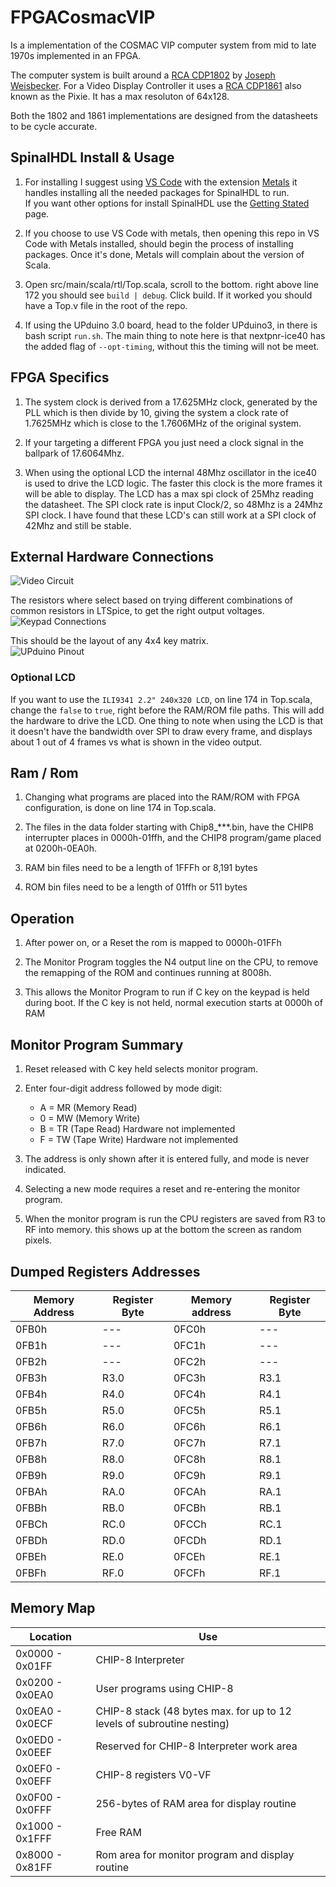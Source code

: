 # FPGACosmacVIP
Is a implementation of the COSMAC VIP computer system from mid to late 1970s implemented in an FPGA.

The computer system is built around a [RCA CDP1802](https://en.wikipedia.org/wiki/RCA_1802) by [Joseph Weisbecker](http://www.cosmacelf.com/history/joseph-weisbecker.html). For a Video Display Controller it uses a [RCA CDP1861](https://en.wikipedia.org/wiki/RCA_CDP1861) also known as the Pixie.  It has a max resoluton of 64x128.

Both the 1802 and 1861 implementations are designed from the datasheets to be cycle accurate.

## SpinalHDL Install & Usage 
1. For installing I suggest using [VS Code](https://code.visualstudio.com/) with the extension [Metals](https://marketplace.visualstudio.com/items?itemName=scalameta.metals) it handles installing all the needed packages for SpinalHDL to run.  
If you want other options for install SpinalHDL use the [Getting Stated](https://spinalhdl.github.io/SpinalDoc-RTD/SpinalHDL/Getting%20Started/getting_started.html) page.

2. If you choose to use VS Code with metals, then opening this repo in VS Code with Metals installed, should begin the process of installing packages. Once it's done, Metals will complain about the version of Scala.

3. Open src/main/scala/rtl/Top.scala, scroll to the bottom. right above line 172 you should see `build | debug`.  Click build.  If it worked you should have a Top.v file in the root of the repo.

4. If using the UPduino 3.0 board, head to the folder UPduino3, in there is bash script `run.sh`.  The main thing to note here is that nextpnr-ice40 has the added flag of `--opt-timing`, without this the timing will not be meet.  

## FPGA Specifics
1. The system clock is derived from a 17.625MHz clock, generated by the PLL which is then divide by 10, giving the system a clock rate of 1.7625MHz which is close to the 1.7606MHz of the original system.

2. If your targeting a different FPGA you just need a clock signal in the ballpark of 17.6064Mhz.

3. When using the optional LCD the internal 48Mhz oscillator in the ice40 is used to drive the LCD logic.  The faster this clock is the more frames it will be able to display. The LCD has a max spi clock of 25Mhz reading the datasheet. The SPI clock rate is input Clock/2, so 48Mhz is a 24Mhz SPI clock.
I have found that these LCD's can still work at a SPI clock of 42Mhz and still be stable.

## External Hardware Connections
![Video Circuit](https://github.com/wel97459/FPGACosmacVIP/blob/main/docs/Video%20output%20circuit.png)

The resistors where select based on trying different combinations of common resistors in LTSpice, to get the right output voltages.
![Keypad Connections](https://github.com/wel97459/FPGACosmacVIP/blob/main/docs/Keypad%20circuit.png)

This should be the layout of any 4x4 key matrix.  
![UPduino Pinout](https://github.com/wel97459/FPGACosmacVIP/blob/main/docs/UP3%20pinout.png)

### Optional LCD
If you want to use the `ILI9341 2.2" 240x320 LCD`, on line 174 in Top.scala, change the `false` to `true`, right before the RAM/ROM file paths. This will add the hardware to drive the LCD.  One thing to note when using the LCD is that it doesn't have the bandwidth over SPI to draw every frame, and displays about 1 out of 4 frames vs what is shown in the video output.   

## Ram / Rom
1. Changing what programs are placed into the RAM/ROM with FPGA configuration, is done on line 174 in Top.scala.

2. The files in the data folder starting with Chip8_***.bin, have the CHIP8 interrupter places in 0000h-01ffh, and the CHIP8 program/game placed at 0200h-0EA0h.

3. RAM bin files need to be a length of 1FFFh or 8,191 bytes

4. ROM bin files need to be a length of 01ffh or 511 bytes

## Operation
1. After power on, or a Reset the rom is mapped to 0000h-01FFh

2. The Monitor Program toggles the N4 output line on the CPU, to remove the 
remapping of the ROM and continues running at 8008h.

3. This allows the Monitor Program to run if C key on the keypad is held during boot. If the C key is not held, normal execution starts at 0000h of RAM

## Monitor Program Summary
1. Reset released with C key held selects monitor program.

2. Enter four-digit address followed by mode digit:
    * A = MR (Memory Read)          
    * 0 = MW (Memory Write)          
    * B = TR (Tape Read) Hardware not implemented 
    * F = TW (Tape Write) Hardware not implemented

3. The address is only shown after it is entered fully, and mode is never indicated.
4. Selecting a new mode requires a reset and re-entering the monitor program.
5. When the monitor program is run the CPU registers are saved from R3 to RF into memory. this shows up at the bottom the screen as random pixels.

## Dumped Registers Addresses   
Memory Address | Register Byte | Memory address | Register Byte
---------------|---------------|----------------|--------------
0FB0h         | ---           | 0FC0h          | ---
0FB1h         | ---           | 0FC1h          | ---
0FB2h         | ---           | 0FC2h          | ---
0FB3h         | R3.0          | 0FC3h          | R3.1
0FB4h         | R4.0          | 0FC4h          | R4.1
0FB5h         | R5.0          | 0FC5h          | R5.1
0FB6h         | R6.0          | 0FC6h          | R6.1
0FB7h         | R7.0          | 0FC7h          | R7.1
0FB8h         | R8.0          | 0FC8h          | R8.1
0FB9h         | R9.0          | 0FC9h          | R9.1
0FBAh         | RA.0          | 0FCAh          | RA.1
0FBBh         | RB.0          | 0FCBh          | RB.1
0FBCh         | RC.0          | 0FCCh          | RC.1
0FBDh         | RD.0          | 0FCDh          | RD.1
0FBEh         | RE.0          | 0FCEh          | RE.1
0FBFh         | RF.0          | 0FCFh          | RF.1

## Memory Map 
Location | Use 
---------|----
 0x0000 - 0x01FF  | CHIP-8 Interpreter
 0x0200 - 0x0EA0  | User programs using CHIP-8
 0x0EA0 - 0x0ECF  | CHIP-8 stack (48 bytes max. for up to 12 levels of subroutine nesting)
 0x0ED0 - 0x0EEF  | Reserved for CHIP-8 Interpreter work area
 0x0EF0 - 0x0EFF  | CHIP-8 registers V0-VF
 0x0F00 - 0x0FFF  | 256-bytes of RAM area for display routine
 0x1000 - 0x1FFF  | Free RAM
 0x8000 - 0x81FF  | Rom area for monitor program and display routine 
